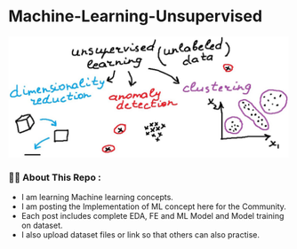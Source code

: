 # Machine-Learning-Unsupervised


![](https://github.com/BALAJIHARIDASAN/Machine-Learning-Unsupervised/blob/main/un.jpeg)




### :man_technologist: About This Repo :
 
- I am learning Machine learning concepts.
- I am posting the Implementation of ML concept here for the Community.
- Each post includes complete EDA, FE and ML Model and Model training on dataset.
- I also upload dataset files or link so that others can also practise.
